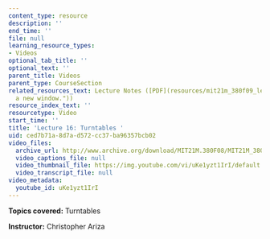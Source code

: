 ```yaml
---
content_type: resource
description: ''
end_time: ''
file: null
learning_resource_types:
- Videos
optional_tab_title: ''
optional_text: ''
parent_title: Videos
parent_type: CourseSection
related_resources_text: Lecture Notes ([PDF](resources/mit21m_380f09_lec16 "Open in
  a new window."))
resource_index_text: ''
resourcetype: Video
start_time: ''
title: 'Lecture 16: Turntables '
uid: ced7b71a-8d7a-d572-cc37-ba96357bcb02
video_files:
  archive_url: http://www.archive.org/download/MIT21M.380F08/MIT21M_380F09_lec16_300k.mp4
  video_captions_file: null
  video_thumbnail_file: https://img.youtube.com/vi/uKe1yzt1IrI/default.jpg
  video_transcript_file: null
video_metadata:
  youtube_id: uKe1yzt1IrI
---
```


**Topics covered:** Turntables

**Instructor:** Christopher Ariza